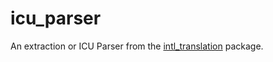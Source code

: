 # icu_parser

An extraction or ICU Parser from the [intl_translation](https://pub.dev/packages/intl_translation) package.

